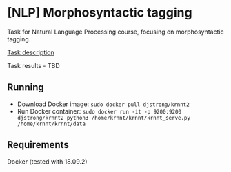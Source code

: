 # [NLP] Morphosyntactic tagging

Task for Natural Language Processing course, focusing on morphosyntactic tagging.

[Task description](./5-tagging.md)

Task results - TBD

## Running
* Download Docker image:
  `sudo docker pull djstrong/krnnt2`
* Run Docker container:
  `sudo docker run -it -p 9200:9200 djstrong/krnnt2 python3 /home/krnnt/krnnt/krnnt_serve.py /home/krnnt/krnnt/data`

## Requirements
Docker (tested with 18.09.2)